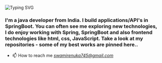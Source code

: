 <!-- # ![Typing SVG](https://readme-typing-svg.demolab.com?font=Fira+Code&size=30&pause=1000&vCenter=true&width=800&color=04e0bb&lines=Hello+Everyone+%F0%9F%91%8B+I+am+Renuka+Swami;Self+thought+java+Developer+!!) --> 

![Typing SVG](https://readme-typing-svg.demolab.com?font=Fira+Code&size=30&pause=1000&vCenter=true&width=800&color=04e0bb&lines=Hello+Everyone+%F0%9F%91%8B+I+am+Renuka+Swami;Self+thought+java+Developer+!!) 
 <h3 align="left">I'm a java developer from India. I build applications/API's in SpringBoot. You can often see me exploring new technologies, I do enjoy working with Spring, SpringBoot and also frontend technologies like html, css, JavaScript. Take a look at my repositories - some of my best works are pinned here..</h3> 

 - 📫 How to reach me *swamirenuka745@gmail.com* 
